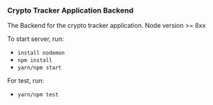 ### Crypto Tracker Application Backend

The Backend for the crypto tracker application.
Node version >= 8xx

To start server, run:

- `install nodemon`
- `npm install`
- `yarn/npm start`

For test, run:

- `yarn/npm test`